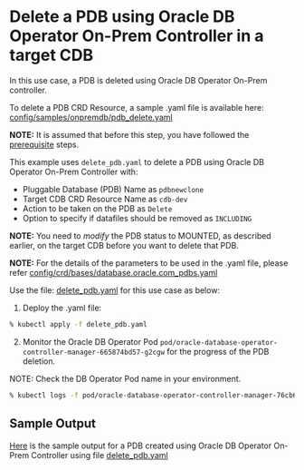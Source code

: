 # Delete a PDB using Oracle DB Operator On-Prem Controller in a target CDB

In this use case, a PDB is deleted using Oracle DB Operator On-Prem controller.

To delete a PDB CRD Resource, a sample .yaml file is available here: [config/samples/onpremdb/pdb_delete.yaml](../../../config/samples/onpremdb/pdb_delete.yaml)

**NOTE:** It is assumed that before this step, you have followed the [prerequisite](./../README.md#prerequsites-to-manage-pdb-life-cycle-using-oracle-db-operator-on-prem-database-controller) steps.

This example uses `delete_pdb.yaml` to delete a PDB using Oracle DB Operator On-Prem Controller with:

- Pluggable Database (PDB) Name as `pdbnewclone`
- Target CDB CRD Resource Name as `cdb-dev`
- Action to be taken on the PDB as `Delete`
- Option to specify if datafiles should be removed as `INCLUDING`

**NOTE:** You need to *modify* the PDB status to MOUNTED, as described earlier, on the target CDB before you want to delete that PDB.

**NOTE:** For the details of the parameters to be used in the .yaml file, please refer [config/crd/bases/database.oracle.com_pdbs.yaml](../../../config/crd/bases/database.oracle.com_pdbs.yaml)

Use the file: [delete_pdb.yaml](./delete_pdb.yaml) for this use case as below:

1. Deploy the .yaml file:
```sh
% kubectl apply -f delete_pdb.yaml
```

2. Monitor the Oracle DB Operator Pod `pod/oracle-database-operator-controller-manager-665874bd57-g2cgw` for the progress of the PDB deletion.

NOTE: Check the DB Operator Pod name in your environment.

```sh
% kubectl logs -f pod/oracle-database-operator-controller-manager-76cb674c5c-f9wsd -n oracle-database-operator-system
```

## Sample Output

[Here](./delete_pdb.log) is the sample output for a PDB created using Oracle DB Operator On-Prem Controller using file [delete_pdb.yaml](./delete_pdb.yaml)
